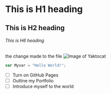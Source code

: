 # This is H1 heading
## This is H2 heading
###### This is H6 heading
the change made to the file
![Image of Yaktocat](https://octodex.github.com/images/yaktocat.png)

``` javascript
var Myvar = "Hello World!";
```

- [ ] Turn on GitHub Pages
- [ ] Outline my Portfolio
- [ ] Introduce myself to the world
